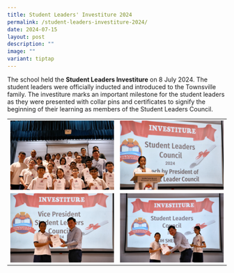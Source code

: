 ```yaml
---
title: Student Leaders' Investiture 2024
permalink: /student-leaders-investiture-2024/
date: 2024-07-15
layout: post
description: ""
image: ""
variant: tiptap
---
```

<p>The school held the <strong>Student Leaders Investiture</strong> on 8 July
2024. The student leaders were officially inducted and introduced to the
Townsville family. The investiture marks an important milestone for the
student leaders as they were presented with collar pins and certificates
to signify the beginning of their learning as members of the Student Leaders
Council.</p>
<table style="minWidth: 50px">
<colgroup>
<col>
<col>
</colgroup>
<tbody>
<tr>
<th rowspan="1" colspan="1">
<div class="isomer-image-wrapper">
<img style="width: 100%" height="auto" width="100%" alt="" src="/images/Student Leaders/A729502.jpg">
</div>
</th>
<th rowspan="1" colspan="1">
<div class="isomer-image-wrapper">
<img style="width: 100%" height="auto" width="100%" alt="" src="/images/Student Leaders/A729495.jpg">
</div>
</th>
</tr>
<tr>
<td rowspan="1" colspan="1">
<div class="isomer-image-wrapper">
<img style="width: 100%" height="auto" width="100%" alt="" src="/images/Student Leaders/A729493.jpg">
</div>
</td>
<td rowspan="1" colspan="1">
<div class="isomer-image-wrapper">
<img style="width: 100%" height="auto" width="100%" alt="" src="/images/Student Leaders/A729486.jpg">
</div>
</td>
</tr>
</tbody>
</table>
<p></p>
